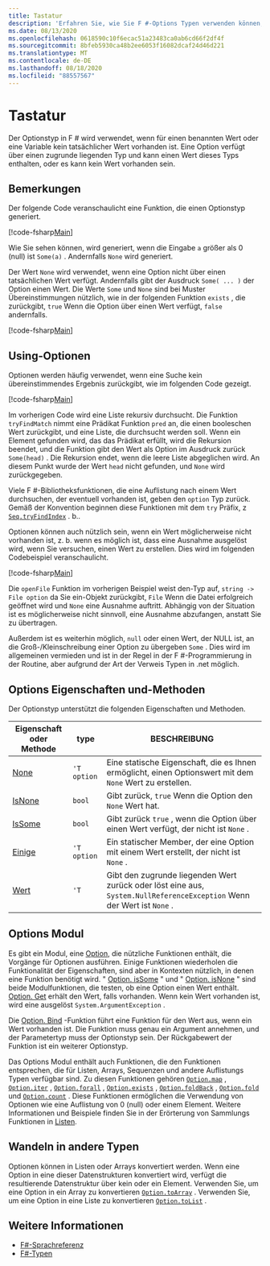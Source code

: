```yaml
---
title: Tastatur
description: 'Erfahren Sie, wie Sie F #-Options Typen verwenden können, wenn ein tatsächlicher Wert für einen benannten Wert oder eine Variable nicht vorhanden ist.'
ms.date: 08/13/2020
ms.openlocfilehash: 0618590c10f6ecac51a23483ca0ab6cd66f2df4f
ms.sourcegitcommit: 8bfeb5930ca48b2ee6053f16082dcaf24d46d221
ms.translationtype: MT
ms.contentlocale: de-DE
ms.lasthandoff: 08/18/2020
ms.locfileid: "88557567"
---
```

# <a name="options"></a>Tastatur

Der Optionstyp in F # wird verwendet, wenn für einen benannten Wert oder eine Variable kein tatsächlicher Wert vorhanden ist. Eine Option verfügt über einen zugrunde liegenden Typ und kann einen Wert dieses Typs enthalten, oder es kann kein Wert vorhanden sein.

## <a name="remarks"></a>Bemerkungen

Der folgende Code veranschaulicht eine Funktion, die einen Optionstyp generiert.

[!code-fsharp[Main](~/samples/snippets/fsharp/lang-ref-1/snippet1404.fs)]

Wie Sie sehen können, wird generiert, wenn die Eingabe `a` größer als 0 (null) ist `Some(a)` .  Andernfalls `None` wird generiert.

Der Wert `None` wird verwendet, wenn eine Option nicht über einen tatsächlichen Wert verfügt. Andernfalls gibt der Ausdruck `Some( ... )` der Option einen Wert. Die Werte `Some` und `None` sind bei Muster Übereinstimmungen nützlich, wie in der folgenden Funktion `exists` , die zurückgibt, `true` Wenn die Option über einen Wert verfügt, `false` andernfalls.

[!code-fsharp[Main](~/samples/snippets/fsharp/lang-ref-1/snippet1401.fs)]

## <a name="using-options"></a>Using-Optionen

Optionen werden häufig verwendet, wenn eine Suche kein übereinstimmendes Ergebnis zurückgibt, wie im folgenden Code gezeigt.

[!code-fsharp[Main](~/samples/snippets/fsharp/lang-ref-1/snippet1403.fs)]

Im vorherigen Code wird eine Liste rekursiv durchsucht. Die Funktion `tryFindMatch` nimmt eine Prädikat Funktion `pred` an, die einen booleschen Wert zurückgibt, und eine Liste, die durchsucht werden soll. Wenn ein Element gefunden wird, das das Prädikat erfüllt, wird die Rekursion beendet, und die Funktion gibt den Wert als Option im Ausdruck zurück `Some(head)` . Die Rekursion endet, wenn die leere Liste abgeglichen wird. An diesem Punkt wurde der Wert `head` nicht gefunden, und `None` wird zurückgegeben.

Viele F #-Bibliotheksfunktionen, die eine Auflistung nach einem Wert durchsuchen, der eventuell vorhanden ist, geben den `option` Typ zurück. Gemäß der Konvention beginnen diese Funktionen mit dem `try` Präfix, z [`Seq.tryFindIndex`](https://fsharp.github.io/fsharp-core-docs/reference/fsharp-collections-seqmodule.html#tryFindIndex) . b..

Optionen können auch nützlich sein, wenn ein Wert möglicherweise nicht vorhanden ist, z. b. wenn es möglich ist, dass eine Ausnahme ausgelöst wird, wenn Sie versuchen, einen Wert zu erstellen. Dies wird im folgenden Codebeispiel veranschaulicht.

[!code-fsharp[Main](~/samples/snippets/fsharp/lang-ref-1/snippet1402.fs)]

Die `openFile` Funktion im vorherigen Beispiel weist den-Typ auf, `string -> File option` da Sie ein-Objekt zurückgibt, `File` Wenn die Datei erfolgreich geöffnet wird und `None` eine Ausnahme auftritt. Abhängig von der Situation ist es möglicherweise nicht sinnvoll, eine Ausnahme abzufangen, anstatt Sie zu übertragen.

Außerdem ist es weiterhin möglich, `null` oder einen Wert, der NULL ist, an die Groß-/Kleinschreibung einer Option zu übergeben `Some` . Dies wird im allgemeinen vermieden und ist in der Regel in der F #-Programmierung in der Routine, aber aufgrund der Art der Verweis Typen in .net möglich.

## <a name="option-properties-and-methods"></a>Options Eigenschaften und-Methoden

Der Optionstyp unterstützt die folgenden Eigenschaften und Methoden.

|Eigenschaft oder Methode|type|BESCHREIBUNG|
|------------------|----|-----------|
|[None](https://fsharp.github.io/fsharp-core-docs/reference/fsharp-core-fsharpoption-1.html#None)|`'T option`|Eine statische Eigenschaft, die es Ihnen ermöglicht, einen Optionswert mit dem `None` Wert zu erstellen.|
|[IsNone](https://fsharp.github.io/fsharp-core-docs/reference/fsharp-core-fsharpoption-1.html#IsNone)|`bool`|Gibt zurück, `true` Wenn die Option den `None` Wert hat.|
|[IsSome](https://fsharp.github.io/fsharp-core-docs/reference/fsharp-core-fsharpoption-1.html#IsSome)|`bool`|Gibt zurück `true` , wenn die Option über einen Wert verfügt, der nicht ist `None` .|
|[Einige](https://fsharp.github.io/fsharp-core-docs/reference/fsharp-core-fsharpoption-1.html#Some)|`'T option`|Ein statischer Member, der eine Option mit einem Wert erstellt, der nicht ist `None` .|
|[Wert](https://fsharp.github.io/fsharp-core-docs/reference/fsharp-core-fsharpoption-1.html#Value)|`'T`|Gibt den zugrunde liegenden Wert zurück oder löst eine aus, `System.NullReferenceException` Wenn der Wert ist `None` .|

## <a name="option-module"></a>Options Modul

Es gibt ein Modul, eine [Option](https://fsharp.github.io/fsharp-core-docs/reference/fsharp-core-optionmodule.html), die nützliche Funktionen enthält, die Vorgänge für Optionen ausführen. Einige Funktionen wiederholen die Funktionalität der Eigenschaften, sind aber in Kontexten nützlich, in denen eine Funktion benötigt wird. " [Option. isSome](https://fsharp.github.io/fsharp-core-docs/reference/fsharp-core-optionmodule.html#isSome) " und " [Option. isNone](https://fsharp.github.io/fsharp-core-docs/reference/fsharp-core-optionmodule.html#isNone) " sind beide Modulfunktionen, die testen, ob eine Option einen Wert enthält. [Option. Get](https://fsharp.github.io/fsharp-core-docs/reference/fsharp-core-optionmodule.html#get) erhält den Wert, falls vorhanden. Wenn kein Wert vorhanden ist, wird eine ausgelöst `System.ArgumentException` .

Die [Option. Bind](https://fsharp.github.io/fsharp-core-docs/reference/fsharp-core-optionmodule.html#bind) -Funktion führt eine Funktion für den Wert aus, wenn ein Wert vorhanden ist. Die Funktion muss genau ein Argument annehmen, und der Parametertyp muss der Optionstyp sein. Der Rückgabewert der Funktion ist ein weiterer Optionstyp.

Das Options Modul enthält auch Funktionen, die den Funktionen entsprechen, die für Listen, Arrays, Sequenzen und andere Auflistungs Typen verfügbar sind. Zu diesen Funktionen gehören [`Option.map`](https://fsharp.github.io/fsharp-core-docs/reference/fsharp-core-optionmodule.html#map) , [`Option.iter`](https://fsharp.github.io/fsharp-core-docs/reference/fsharp-core-optionmodule.html#iter) , [`Option.forall`](https://fsharp.github.io/fsharp-core-docs/reference/fsharp-core-optionmodule.html#forall) , [`Option.exists`](https://fsharp.github.io/fsharp-core-docs/reference/fsharp-core-optionmodule.html#exists) , [`Option.foldBack`](https://fsharp.github.io/fsharp-core-docs/reference/fsharp-core-optionmodule.html#foldBack) , [`Option.fold`](https://fsharp.github.io/fsharp-core-docs/reference/fsharp-core-optionmodule.html#fold) und [`Option.count`](https://fsharp.github.io/fsharp-core-docs/reference/fsharp-core-optionmodule.html#count) . Diese Funktionen ermöglichen die Verwendung von Optionen wie eine Auflistung von 0 (null) oder einem Element. Weitere Informationen und Beispiele finden Sie in der Erörterung von Sammlungs Funktionen in [Listen](lists.md).

## <a name="converting-to-other-types"></a>Wandeln in andere Typen

Optionen können in Listen oder Arrays konvertiert werden. Wenn eine Option in eine dieser Datenstrukturen konvertiert wird, verfügt die resultierende Datenstruktur über kein oder ein Element. Verwenden Sie, um eine Option in ein Array zu konvertieren [`Option.toArray`](https://fsharp.github.io/fsharp-core-docs/reference/fsharp-core-optionmodule.html#toArray) . Verwenden Sie, um eine Option in eine Liste zu konvertieren [`Option.toList`](https://fsharp.github.io/fsharp-core-docs/reference/fsharp-core-optionmodule.html#toList) .

## <a name="see-also"></a>Weitere Informationen

- [F#-Sprachreferenz](index.md)
- [F#-Typen](fsharp-types.md)
